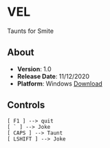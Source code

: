 # VEL
Taunts for Smite
## About
- __Version__: 1.0
- __Release Date__: 11/12/2020
- __Platform__: Windows
[Download](https://google.com)
## Controls
    [ F1 ] --> quit
    [ ` ] --> Joke
    [ CAPS ] --> Taunt
    [ LSHIFT ] --> Joke
